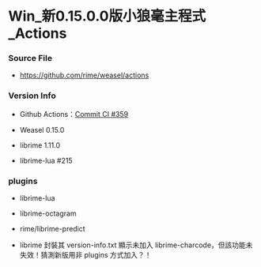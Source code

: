 # Win_新0.15.0.0版小狼毫主程式_Actions

### Source File

- https://github.com/rime/weasel/actions

### Version Info

- Github Actions：[Commit CI #359](https://github.com/rime/weasel/actions/runs/8644623049)

- Weasel 0.15.0

- librime 1.11.0

- librime-lua #215

### plugins

- librime-lua

- librime-octagram

- rime/librime-predict

- librime 封裝其 version-info.txt 顯示未加入 librime-charcode，但該功能未失效！猜測新版用非 plugins 方式加入？！
